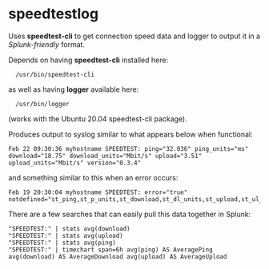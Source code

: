 # speedtestlog
Uses **speedtest-cli** to get connection speed data 
and logger to output it in a *Splunk-friendly* format.

Depends on having **speedtest-cli** installed here:
```
  /usr/bin/speedtest-cli
```
as well as having **logger** available here:
```
  /usr/bin/logger
```
(works with the Ubuntu 20.04 speedtest-cli package).

Produces output to syslog similar to what appears below when functional:
```
Feb 22 09:30:36 myhostname SPEEDTEST: ping="32.036" ping_units="ms" download="18.75" download_units="Mbit/s" upload="3.51" upload_units="Mbit/s" version="0.3.4"
```
and something similar to this when an error occurs:
```
Feb 19 20:30:04 myhostname SPEEDTEST: error="true" notdefined="st_ping,st_p_units,st_download,st_dl_units,st_upload,st_ul_units"
```

There are a few searches that can easily pull this data together in Splunk:
```
"SPEEDTEST:" | stats avg(download)
"SPEEDTEST:" | stats avg(upload)
"SPEEDTEST:" | stats avg(ping)
"SPEEDTEST:" | timechart span=6h avg(ping) AS AveragePing avg(download) AS AverageDownload avg(upload) AS AverageUpload
```
